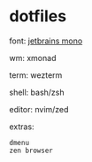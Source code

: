 # dotfiles #

font: [jetbrains mono](https://github.com/ryanoasis/nerd-fonts/blob/master/patched-fonts/JetBrainsMono/Ligatures/Regular/JetBrainsMonoNerdFontMono-Regular.ttf)

wm: xmonad

term: wezterm

shell: bash/zsh

editor: nvim/zed

extras:

```
dmenu
zen browser
```
